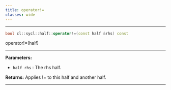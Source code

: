 ```yaml
---
title: operator!=
classes: wide
---
```



---

```cpp
bool cl::sycl::half::operator!=(const half &rhs) const
```


operator!=(half) 


---
**Parameters:**

 - `half rhs`
: The rhs half. 

**Returns:** Applies != to this half and another half. 

---
